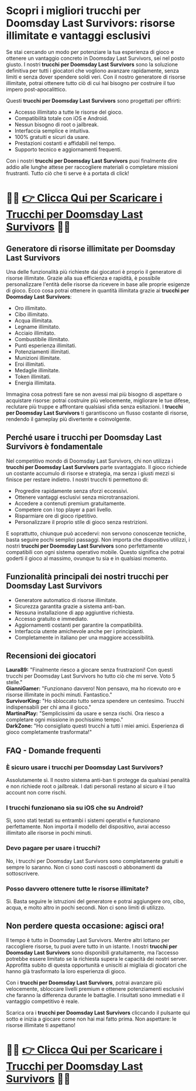 <h1>Scopri i migliori trucchi per Doomsday Last Survivors: risorse illimitate e vantaggi esclusivi</h1>

<p>Se stai cercando un modo per potenziare la tua esperienza di gioco e ottenere un vantaggio concreto in Doomsday Last Survivors, sei nel posto giusto. I nostri <strong>trucchi per Doomsday Last Survivors</strong> sono la soluzione definitiva per tutti i giocatori che vogliono avanzare rapidamente, senza limiti e senza dover spendere soldi veri. Con il nostro generatore di risorse illimitate, potrai ottenere tutto ciò di cui hai bisogno per costruire il tuo impero post-apocalittico.</p>

<p>Questi <strong>trucchi per Doomsday Last Survivors</strong> sono progettati per offrirti:</p>
<ul>
<li>Accesso illimitato a tutte le risorse del gioco.</li>
<li>Compatibilità totale con iOS e Android.</li>
<li>Nessun bisogno di root o jailbreak.</li>
<li>Interfaccia semplice e intuitiva.</li>
<li>100% gratuiti e sicuri da usare.</li>
<li>Prestazioni costanti e affidabili nel tempo.</li>
<li>Supporto tecnico e aggiornamenti frequenti.</li>
</ul>

<p>Con i nostri <strong>trucchi per Doomsday Last Survivors</strong> puoi finalmente dire addio alle lunghe attese per raccogliere materiali o completare missioni frustranti. Tutto ciò che ti serve è a portata di click!</p>

# 🔴🔴 **[👉 Clicca Qui per Scaricare i Trucchi per Doomsday Last Survivors](https://tinyurl.com/ToccaGioca)** 🔴🔴

<h2>Generatore di risorse illimitate per Doomsday Last Survivors</h2>

<p>Una delle funzionalità più richieste dai giocatori è proprio il generatore di risorse illimitate. Grazie alla sua efficienza e rapidità, è possibile personalizzare l'entità delle risorse da ricevere in base alle proprie esigenze di gioco. Ecco cosa potrai ottenere in quantità illimitata grazie ai <strong>trucchi per Doomsday Last Survivors</strong>:</p>

<ul>
<li>Oro illimitato.</li>
<li>Cibo illimitato.</li>
<li>Acqua illimitata.</li>
<li>Legname illimitato.</li>
<li>Acciaio illimitato.</li>
<li>Combustibile illimitato.</li>
<li>Punti esperienza illimitati.</li>
<li>Potenziamenti illimitati.</li>
<li>Munizioni illimitate.</li>
<li>Eroi illimitati.</li>
<li>Medaglie illimitate.</li>
<li>Token illimitati.</li>
<li>Energia illimitata.</li>
</ul>

<p>Immagina cosa potresti fare se non avessi mai più bisogno di aspettare o acquistare risorse: potrai costruire più velocemente, migliorare le tue difese, reclutare più truppe e affrontare qualsiasi sfida senza esitazioni. I <strong>trucchi per Doomsday Last Survivors</strong> ti garantiscono un flusso costante di risorse, rendendo il gameplay più divertente e coinvolgente.</p>

<h2>Perché usare i trucchi per Doomsday Last Survivors è fondamentale</h2>

<p>Nel competitivo mondo di Doomsday Last Survivors, chi non utilizza i <strong>trucchi per Doomsday Last Survivors</strong> parte svantaggiato. Il gioco richiede un costante accumulo di risorse e strategia, ma senza i giusti mezzi si finisce per restare indietro. I nostri trucchi ti permettono di:</p>
<ul>
<li>Progredire rapidamente senza sforzi eccessivi.</li>
<li>Ottenere vantaggi esclusivi senza microtransazioni.</li>
<li>Accedere a contenuti premium gratuitamente.</li>
<li>Competere con i top player a pari livello.</li>
<li>Risparmiare ore di gioco ripetitivo.</li>
<li>Personalizzare il proprio stile di gioco senza restrizioni.</li>
</ul>

<p>E soprattutto, chiunque può accedervi: non servono conoscenze tecniche, basta seguire pochi semplici passaggi. Non importa che dispositivo utilizzi, i nostri <strong>trucchi per Doomsday Last Survivors</strong> sono perfettamente compatibili con ogni sistema operativo mobile. Questo significa che potrai goderti il gioco al massimo, ovunque tu sia e in qualsiasi momento.</p>

<h2>Funzionalità principali dei nostri trucchi per Doomsday Last Survivors</h2>

<ul>
<li>Generatore automatico di risorse illimitate.</li>
<li>Sicurezza garantita grazie a sistema anti-ban.</li>
<li>Nessuna installazione di app aggiuntive richiesta.</li>
<li>Accesso gratuito e immediato.</li>
<li>Aggiornamenti costanti per garantire la compatibilità.</li>
<li>Interfaccia utente amichevole anche per i principianti.</li>
<li>Completamente in italiano per una maggiore accessibilità.</li>
</ul>

<h2>Recensioni dei giocatori</h2>

<p><strong>Laura89:</strong> "Finalmente riesco a giocare senza frustrazioni! Con questi trucchi per Doomsday Last Survivors ho tutto ciò che mi serve. Voto 5 stelle."
<br><strong>GianniGamer:</strong> "Funzionano davvero! Non pensavo, ma ho ricevuto oro e risorse illimitate in pochi minuti. Fantastico."
<br><strong>SurvivorKing:</strong> "Ho sbloccato tutto senza spendere un centesimo. Trucchi indispensabili per chi ama il gioco."
<br><strong>MartinaPlay:</strong> "Semplicissimi da usare e senza rischi. Ora riesco a completare ogni missione in pochissimo tempo."
<br><strong>DarkZone:</strong> "Ho consigliato questi trucchi a tutti i miei amici. Esperienza di gioco completamente trasformata!"
</p>

<h2>FAQ - Domande frequenti</h2>

<h3>È sicuro usare i trucchi per Doomsday Last Survivors?</h3>
<p>Assolutamente sì. Il nostro sistema anti-ban ti protegge da qualsiasi penalità e non richiede root o jailbreak. I dati personali restano al sicuro e il tuo account non corre rischi.</p>

<h3>I trucchi funzionano sia su iOS che su Android?</h3>
<p>Sì, sono stati testati su entrambi i sistemi operativi e funzionano perfettamente. Non importa il modello del dispositivo, avrai accesso illimitato alle risorse in pochi minuti.</p>

<h3>Devo pagare per usare i trucchi?</h3>
<p>No, i trucchi per Doomsday Last Survivors sono completamente gratuiti e sempre lo saranno. Non ci sono costi nascosti o abbonamenti da sottoscrivere.</p>

<h3>Posso davvero ottenere tutte le risorse illimitate?</h3>
<p>Sì. Basta seguire le istruzioni del generatore e potrai aggiungere oro, cibo, acqua, e molto altro in pochi secondi. Non ci sono limiti di utilizzo.</p>

<h2><strong>Non perdere questa occasione: agisci ora!</strong></h2>

<p>Il tempo è tutto in Doomsday Last Survivors. Mentre altri lottano per raccogliere risorse, tu puoi avere tutto in un istante. I nostri <strong>trucchi per Doomsday Last Survivors</strong> sono disponibili gratuitamente, ma l’accesso potrebbe essere limitato se la richiesta supera le capacità dei nostri server. Approfitta subito di questa opportunità e unisciti ai migliaia di giocatori che hanno già trasformato la loro esperienza di gioco.</p>

<p>Con i <strong>trucchi per Doomsday Last Survivors</strong>, potrai avanzare più velocemente, sbloccare livelli premium e ottenere potenziamenti esclusivi che faranno la differenza durante le battaglie. I risultati sono immediati e il vantaggio competitivo è reale.</p>

<p>Scarica ora i <strong>trucchi per Doomsday Last Survivors</strong> cliccando il pulsante qui sotto e inizia a giocare come non hai mai fatto prima. Non aspettare: le risorse illimitate ti aspettano!</p>

# 🔴🔴 **[👉 Clicca Qui per Scaricare i Trucchi per Doomsday Last Survivors](https://tinyurl.com/ToccaGioca)** 🔴🔴
